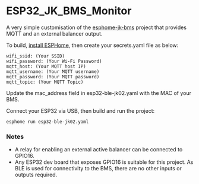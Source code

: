 # ESP32_JK_BMS_Monitor
A very simple customisation of the [esphome-jk-bms](https://github.com/syssi/esphome-jk-bms) project that provides MQTT and an external balancer output.

To build, [install ESPHome](https://esphome.io/guides/installing_esphome.html), then create your secrets.yaml file as below:

    wifi_ssid: (Your SSID)
    wifi_password: (Your Wi-Fi Password)
    mqtt_host: (Your MQTT host IP)
    mqtt_username: (Your MQTT username)
    mqtt_password: (Your MQTT password)
    mqtt_topic: (Your MQTT Topic)

Update the mac_address field in esp32-ble-jk02.yaml with the MAC of your BMS.

Connect your ESP32 via USB, then build and run the project:

    esphome run esp32-ble-jk02.yaml


### Notes
- A relay for enabling an external active balancer can be connected to GPIO16.
- Any ESP32 dev board that exposes GPIO16 is suitable for this project. As BLE is used for connectivity to the BMS, there are no other inputs or outputs required.

